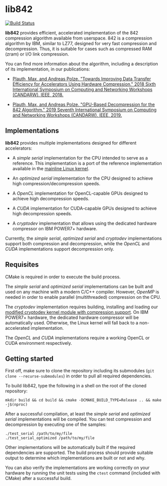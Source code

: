 # lib842

[![Build Status](https://travis-ci.org/plauth/lib842.svg?branch=master)](https://travis-ci.org/plauth/lib842)

**lib842** provides efficient, accelerated implementation of the 842 compression algorithm available from userspace. 842 is a compression algorithm by IBM, similar to LZ77, designed for very fast compression and decompression. Thus, it is suitable for cases such as compressed RAM (zram) or I/O link compression.

You can find more information about the algorithm, including a description of its implementation, in our publications:

* [Plauth, Max, and Andreas Polze. "Towards Improving Data Transfer Efficiency for Accelerators Using Hardware Compression." 2018 Sixth International Symposium on Computing and Networking Workshops (CANDARW). IEEE, 2018.](https://ieeexplore.ieee.org/abstract/document/8590885)

* [Plauth, Max, and Andreas Polze. "GPU-Based Decompression for the 842 Algorithm." 2019 Seventh International Symposium on Computing and Networking Workshops (CANDARW). IEEE, 2019.](https://ieeexplore.ieee.org/abstract/document/8951729)

## Implementations

**lib842** provides multiple implementations designed for different accelerators:

* A *simple serial* implementation for the CPU intended to serve as a reference. This implementation is a port of the reference implementation available in the [mainline Linux kernel](https://git.kernel.org/pub/scm/linux/kernel/git/torvalds/linux.git/tree/lib/842?id=ae46d2aa6a7fbe8ca0946f24b061b6ccdc6c3f25).

* An *optimized serial* implementation for the CPU designed to achieve high compression/decompression speeds.

* A *OpenCL* implementation for OpenCL-capable GPUs designed to achieve high decompression speeds.

* A *CUDA* implementation for CUDA-capable GPUs designed to achieve high decompression speeds.

* A *cryptodev* implementation that allows using the dedicated hardware compressor on IBM POWER7+ hardware.

Currently, the *simple serial*, *optimized serial* and *cryptodev* implementations support both compression and decompression, while the *OpenCL* and *CUDA* implementations support decompression only.

## Requisites

CMake is required in order to execute the build process.

The *simple serial* and *optimized serial* implementations can be built and used on any machine with a modern C/C++ compiler. However, *OpenMP* is needed in order to enable parallel (multithreaded) compression on the CPU.

The *cryptodev* implementation requires building, installing and loading our [modified cryptodev kernel module with compression support](https://github.com/plauth/cryptodev-linux). On IBM POWER7+ hardware, the dedicated hardware compressor will be automatically used. Otherwise, the Linux kernel will fall back to a non-accelerated implementation.

The *OpenCL* and *CUDA* implementations require a working OpenCL or CUDA environment respectively.

## Getting started

First off, make sure to clone the repository including its submodules (`git clone --recurse-submodules`) in order to pull all required dependencies.

To build lib842, type the following in a shell on the root of the cloned repository:
```
mkdir build && cd build && cmake -DCMAKE_BUILD_TYPE=Release .. && make -j$(nproc)
```

After a successful compilation, at least the *simple serial* and *optimized serial* implementations will be compiled. You can test compression and decompression by executing one of the samples:
```
./test_serial /path/to/my/file
./test_serial_optimized /path/to/my/file
```

Other implementations will be automatically built if the required dependencies are supported. The build process should provide suitable output to determine which implementations are built or not and why.

You can also verify the implementations are working correctly on your hardware by running the unit tests using the `ctest` command (included with CMake) after a successful build.
